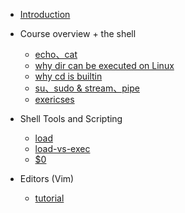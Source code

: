 - [Introduction](/)

- Course overview + the shell
  - [echo、cat](/docs/1-Shell/echo-cat.md)
  - [why dir can be executed on Linux](/docs/1-Shell/why-dir-can-be-execute-on-linux.md)
  - [why cd is builtin](/docs/1-Shell/why-cd-is-builtin.md)
  - [su、sudo & stream、pipe](/docs/1-Shell/su-sudo-stream-pipe.md)
  - [exericses](/docs/1-Shell/exericses.md)

- Shell Tools and Scripting
  - [load](/docs/2-ShellScript-Tools/load.md)
  - [load-vs-exec](/docs/2-ShellScript-Tools/load-vs-exec.md)
  - [$0](/docs/2-ShellScript-Tools/dollar-0.md)

- Editors (Vim)
  - [tutorial](/docs/3-Vim/vim-tutorial.md)
